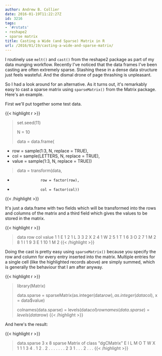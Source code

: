 ```yaml
---
author: Andrew B. Collier
date: 2016-01-19T11:22:27Z
id: 3216
tags:
- '#rstats'
- reshape2
- sparse matrix
title: Casting a Wide (and Sparse) Matrix in R
url: /2016/01/19/casting-a-wide-and-sparse-matrix/
---
```


I routinely use `melt()` and `cast()` from the reshape2 package as part of my data munging workflow. Recently I've noticed that the data frames I've been casting are often extremely sparse. Stashing these in a dense data structure just feels wasteful. And the dismal drone of page thrashing is unpleasant.

So I had a look around for an alternative. As it turns out, it's remarkably easy to cast a sparse matrix using `sparseMatrix()` from the Matrix package. Here's an example.

First we'll put together some test data.

{{< highlight r >}}
> set.seed(11)
> 
> N = 10
> 
> data = data.frame(
+   row = sample(1:3, N, replace = TRUE),
+   col = sample(LETTERS, N, replace = TRUE),
+   value = sample(1:3, N, replace = TRUE))
> 
> data = transform(data,
+                  row = factor(row),
+                  col = factor(col))
{{< /highlight >}}

It's just a data.frame with two fields which will be transformed into the rows and columns of the matrix and a third field which gives the values to be stored in the matrix.

{{< highlight r >}}
> data
   row col value
1    1   E     1
2    1   L     3
3    2   X     2
4    1   W     2
5    1   T     1
6    3   O     2
7    1   M     2
8    1   I     1
9    3   E     1
10   1   M     2
{{< /highlight >}}

Doing the cast is pretty easy using `sparseMatrix()` because you specify the row and column for every entry inserted into the matrix. Multiple entries for a single cell (like the highlighted records above) are simply summed, which is generally the behaviour that I am after anyway.

{{< highlight r >}}
> library(Matrix)
> 
> data.sparse = sparseMatrix(as.integer(data$row), as.integer(data$col), x = data$value)
>
> colnames(data.sparse) = levels(data$col)
> rownames(data.sparse) = levels(data$row)
{{< /highlight >}}

And here's the result:

{{< highlight r >}}
> data.sparse
3 x 8 sparse Matrix of class "dgCMatrix"
  E I L M O T W X
1 1 1 3 4 . 1 2 .
2 . . . . . . . 2
3 1 . . . 2 . . .
{{< /highlight >}}

